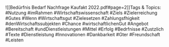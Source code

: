 
![[Bedürfnis Bedarf Nachfrage Kaufakt 2022.pdf#page=2]]Tags & Topics:
   #Nutzung
   #imRahmen
   #Wirtschaftswissenschaft
   #Ziels
   #Zielerreichung
   #Gutes
   #Wenn
   #Wirtschaftsgut
   #Zielesetzen
   #Zahlungsfhigkeit
   #denWirtschaftssubjekten
   #Chance
   #wirtschaftlichenGut
   #Angebot
   #Bereitschaft
   #undDienstleistungen
   #Mittel
   #Erfolg
   #Bedrfnisse
   #Zustzlich
   #Texte
   #Dienstleistung
   #Innovationen
   #Dankbarkeit
   #Gter
   #Freundschaft
   #Leisten